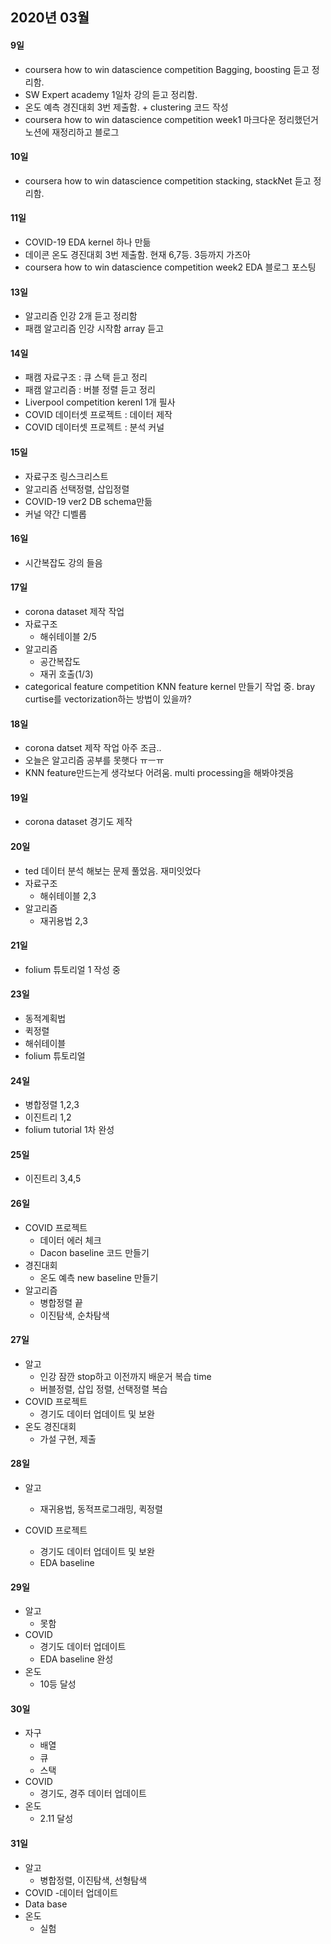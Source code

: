 ## 2020년 03월

#### 9일
- coursera how to win datascience competition Bagging, boosting 듣고 정리함.
- SW Expert academy 1일차 강의 듣고 정리함.
- 온도 예측 경진대회 3번 제출함. + clustering 코드 작성
- coursera how to win datascience competition week1 마크다운 정리했던거 노션에 재정리하고 블로그 

#### 10일
- coursera how to win datascience competition stacking, stackNet 듣고 정리함.

#### 11일
- COVID-19 EDA kernel 하나 만듦
- 데이콘 온도 경진대회 3번 제출함. 현재 6,7등. 3등까지 가즈아
- coursera how to win datascience competition week2 EDA 블로그 포스팅

#### 13일
- 알고리즘 인강 2개 듣고 정리함
- 패캠 알고리즘 인강 시작함 array 듣고 

#### 14일
- 패캠 자료구조 : 큐 스택 듣고 정리
- 패캠 알고리즘 : 버블 정렬 듣고 정리
- Liverpool competition kerenl 1개 필사
- COVID 데이터셋 프로젝트 : 데이터 제작
- COVID 데이터셋 프로젝트 : 분석 커널 

#### 15일
- 자료구조 링스크리스트 
- 알고리즘 선택정렬, 삽입정렬
- COVID-19 ver2 DB schema만듦
- 커널 약간 디벨롭

#### 16일
- 시간복잡도 강의 들음

#### 17일
- corona dataset 제작 작업
- 자료구조 
  - 해쉬테이블 2/5
- 알고리즘
  - 공간복잡도
  - 재귀 호출(1/3)
- categorical feature competition KNN feature kernel 만들기 작업 중. bray curtise를 vectorization하는 방법이 있을까?

#### 18일
- corona datset 제작 작업 아주 조금..
- 오늘은 알고리즘 공부를 못햇다 ㅠㅡㅠ
- KNN feature만드는게 생각보다 어려움. multi processing을 해봐야겟음

#### 19일
- corona dataset 경기도 제작 

#### 20일
- ted 데이터 분석 해보는 문제 풀었음. 재미잇었다
- 자료구조
  - 해쉬테이블 2,3
- 알고리즘
  - 재귀용법 2,3
  
#### 21일
- folium 튜토리얼 1 작성 중

#### 23일
- 동적계획법
- 퀵정렬
- 해쉬테이블
- folium 튜토리얼

#### 24일
- 병합정렬 1,2,3
- 이진트리 1,2
- folium tutorial 1차 완성

#### 25일
- 이진트리 3,4,5

#### 26일
- COVID 프로젝트
  - 데이터 에러 체크
  - Dacon baseline 코드 만들기
- 경진대회
  - 온도 예측 new baseline 만들기
- 알고리즘
  - 병합정렬 끝
  - 이진탐색, 순차탐색

#### 27일
- 알고
  - 인강 잠깐 stop하고 이전까지 배운거 복습 time
  - 버블정렬, 삽입 정렬, 선택정렬 복습
- COVID 프로젝트
  - 경기도 데이터 업데이트 및 보완
- 온도 경진대회
  - 가설 구현, 제출


#### 28일
- 알고
  - 재귀용법, 동적프로그래밍, 퀵정렬
  
- COVID 프로젝트
  - 경기도 데이터 업데이트 및 보완
  - EDA baseline 
  
#### 29일
- 알고
  - 못함
- COVID
  - 경기도 데이터 업데이트
  - EDA baseline 완성
- 온도
  - 10등 달성
  
#### 30일
- 자구
  - 배열
  - 큐
  - 스택
- COVID
  - 경기도, 경주 데이터 업데이트
- 온도
  - 2.11 달성

#### 31일
- 알고
  - 병합정렬, 이진탐색, 선형탐색
- COVID
  -데이터 업데이트
- Data base
- 온도 
  - 실험
